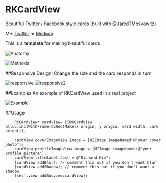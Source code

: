 RKCardView
==========
Beautiful Twitter / Facebook style cards (built with [@JaredTMoskowitz](https://twitter.com/jaredtmoskowitz))

Me: [Twitter](https://twitter.com/cwRichardKim) or [Medium](https://medium.com/@cwRichardKim)

This is a **template** for making beautiful cards

![Anatomy](http://i.imgur.com/bRZpKIZ.png)

![Methods](http://i.imgur.com/j86bi2u.png)

##Responsive Design!
Change the size and the card responds in turn

![responsive](http://i.imgur.com/JjogZGtl.png)
![responsive2](http://i.imgur.com/shA68PXl.png)

##Examples
An example of RKCardView used in a real project

![Example](http://i.imgur.com/YVaSExwl.png)

##Usage
```obj-c
    RKCardView* cardView= [[RKCardView alloc]initWithFrame:CGRectMake(x origin, y origin, card width, card height)];
    
    cardView.coverImageView.image = [UIImage imageNamed:@"your cover photo"];
    cardView.profileImageView.image = [UIImage imageNamed:@"your profile picture"];
    cardView.titleLabel.text = @"Richard Kim";
    [cardView addBlur]; // comment this out if you don't want blur
    [cardView addShadow]; // comment this out if you don't want a shadow
    [self.view addSubview:cardView];
```
